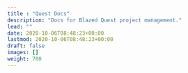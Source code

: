 ```yaml
---
title : "Quest Docs"
description: "Docs for Blazed Quest project management."
lead: ""
date: 2020-10-06T08:48:23+00:00
lastmod: 2020-10-06T08:48:23+00:00
draft: false
images: []
weight: 700
---
```


